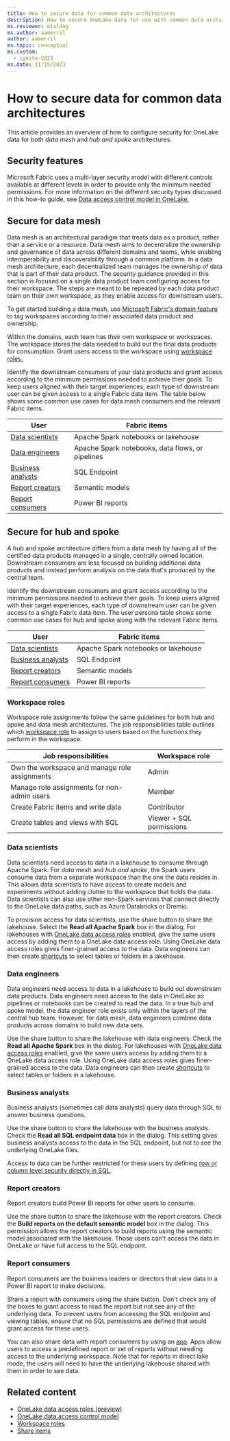 ```yaml
---
title: How to secure data for common data architectures
description: How to secure OneLake data for use with common data architectures like data mesh or hub and spoke.
ms.reviewer: eloldag
ms.author: aamerril
author: aamerril
ms.topic: conceptual
ms.custom:
  - ignite-2023
ms.date: 11/15/2023
---
```


# How to secure data for common data architectures

This article provides an overview of how to configure security for OneLake data for both _data mesh_ and _hub and spoke_ architectures.

## Security features

Microsoft Fabric uses a multi-layer security model with different controls available at different levels in order to provide only the minimum needed permissions. For more information on the different security types discussed in this how-to guide, see [Data access control model in OneLake.](../security/data-access-control-model.md)

## Secure for data mesh

Data mesh is an architectural paradigm that treats data as a product, rather than a service or a resource. Data mesh aims to decentralize the ownership and governance of data across different domains and teams, while enabling interoperability and discoverability through a common platform. In a data mesh architecture, each decentralized team manages the ownership of data that is part of their data product. The security guidance provided in this section is focused on a single data product team configuring access for their workspace. The steps are meant to be repeated by each data product team on their own workspace, as they enable access for downstream users.

To get started building a data mesh, use [Microsoft Fabric's domain feature](../../governance/domains.md) to tag workspaces according to their associated data product and ownership.

Within the domains, each team has their own workspace or workspaces. The workspace stores the data needed to build out the final data products for consumption. Grant users access to the workspace using [workspace roles.](#workspace-roles)

Identify the downstream consumers of your data products and grant access according to the minimum permissions needed to achieve their goals. To keep users aligned with their target experiences, each type of downstream user can be given access to a single Fabric data item. The table below shows some common use cases for data mesh consumers and the relevant Fabric items.

| User | Fabric items |
| ---- | --- |
| [Data scientists](#data-scientists) | Apache Spark notebooks or lakehouse |
| [Data engineers](#data-engineers) | Apache Spark notebooks, data flows, or pipelines |
| [Business analysts](#business-analysts) | SQL Endpoint |
| [Report creators](#report-creators) | Semantic models |
| [Report consumers](#report-consumers) | Power BI reports |

## Secure for hub and spoke

A hub and spoke architecture differs from a data mesh by having all of the certified data products managed in a single, centrally owned location. Downstream consumers are less focused on building additional data products and instead perform analysis on the data that's produced by the central team.

Identify the downstream consumers and grant access according to the minimum permissions needed to achieve their goals. To keep users aligned with their target experiences, each type of downstream user can be given access to a single Fabric data item. The user persona table shows some common use cases for hub and spoke along with the relevant Fabric items.

| User | Fabric items |
| ---- | --- |
| [Data scientists](#data-scientists) | Apache Spark notebooks or lakehouse |
| [Business analysts](#business-analysts) | SQL Endpoint |
| [Report creators](#report-creators) | Semantic models |
| [Report consumers](#report-consumers) | Power BI reports |

### Workspace roles

Workspace role assignments follow the same guidelines for both hub and spoke and data mesh architectures. The job responsibilities table outlines which [workspace role](../../get-started/roles-workspaces.md) to assign to users based on the functions they perform in the workspace.

| Job responsibilities | Workspace role |
| ---- | --- |
| Own the workspace and manage role assignments | Admin |
| Manage role assignments for non-admin users | Member |
| Create Fabric items and write data | Contributor |
| Create tables and views with SQL | Viewer + SQL permissions |

### Data scientists

Data scientists need access to data in a lakehouse to consume through Apache Spark. For _data mesh_ and _hub and spoke_, the Spark users consume data from a separate workspace than the one the data resides in. This allows data scientists to have access to create models and experiments without adding clutter to the workspace that holds the data. Data scientists can also use other non-Spark services that connect directly to the OneLake data paths, such as Azure Databricks or Dremio.

To provision access for data scientists, use the share button to share the lakehouse. Select the **Read all Apache Spark** box in the dialog. For lakehouses with [OneLake data access roles](.\get-started-data-access-roles.md) enabled, give the same users access by adding them to a OneLake data access role. Using OneLake data access roles gives finer-grained access to the data. Data engineers can then create [shortcuts](../onelake-shortcuts.md) to select tables or folders in a lakehouse.

### Data engineers

Data engineers need access to data in a lakehouse to build out downstream data products. Data engineers need access to the data in OneLake so pipelines or notebooks can be created to read the data. In a true hub and spoke model, the data engineer role exists only within the layers of the central hub team. However, for data mesh, data engineers combine data products across domains to build new data sets.

Use the share button to share the lakehouse with data engineers. Check the **Read all Apache Spark** box in the dialog. For lakehouses with [OneLake data access roles](.\get-started-data-access-roles.md) enabled, give the same users access by adding them to a OneLake data access role. Using OneLake data access roles gives finer-grained access to the data. Data engineers can then create [shortcuts](../onelake-shortcuts.md) to select tables or folders in a lakehouse.

### Business analysts

Business analysts (sometimes call data analysts) query data through SQL to answer business questions.

Use the share button to share the lakehouse with the business analysts. Check the **Read all SQL endpoint data** box in the dialog. This setting gives business analysts access to the data in the SQL endpoint, but not to see the underlying OneLake files.

Access to data can be further restricted for these users by defining [row or column level security directly in SQL](../../data-warehouse/sql-granular-permissions.md).

### Report creators

Report creators build Power BI reports for other users to consume.

Use the share button to share the lakehouse with the report creators. Check the **Build reports on the default semantic model** box in the dialog. This permission allows the report creators to build reports using the semantic model associated with the lakehouse. Those users can't access the data in OneLake or have full access to the SQL endpoint.

### Report consumers

Report consumers are the business leaders or directors that view data in a Power BI report to make decisions.

Share a report with consumers using the share button. Don't check any of the boxes to grant access to read the report but not see any of the underlying data. To prevent users from accessing the SQL endpoint and viewing tables, ensure that no SQL permissions are defined that would grant access for these users.

You can also share data with report consumers by using an [app](/power-bi/consumer/end-user-apps). Apps allow users to access a predefined report or set of reports without needing access to the underlying workspace. Note that for reports in direct lake mode, the users will need to have the underlying lakehouse shared with them in order to see data.

## Related content

- [OneLake data access roles (preview)](./get-started-data-access-roles.md)
- [OneLake data access control model](./data-access-control-model.md)
- [Workspace roles](../../get-started/roles-workspaces.md)
- [Share items](../../get-started/share-items.md)